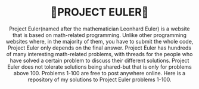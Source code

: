 <div align="center">
  <h1><b>🔢PROJECT EULER🔢</b></h1>
  <p>
    Project Euler(named after the mathematician Leonhard Euler) is a website that is based on math-related programming. Unlike other programming websites where, in the majority of them, you     have to submit the whole code, Project Euler only depends on the final answer. Project Euler has hundreds of many interesting math-related problems, with threads for the people who have 
    solved a certain problem to discuss their different solutions. Project Euler does not tolerate solutions being shared-but that is only for problems above 100. Problems 1-100 are        
    free to post anywhere online. Here is a repository of my solutions to Project Euler problems 1-100.
  </p>
</div>

